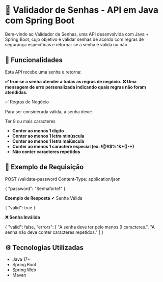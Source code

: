 # 🔐 Validador de Senhas - API em Java com Spring Boot

Bem-vindo ao Validador de Senhas, uma API desenvolvida com Java + Spring Boot, cujo objetivo é validar senhas de acordo com regras de segurança específicas e retornar se a senha é válida ou não.

## 📌 Funcionalidades

Esta API recebe uma senha e retorna:

**✅ true se a senha atender a todas as regras de negócio.**
**❌ Uma mensagem de erro personalizada indicando quais regras não foram atendidas.**

✅ Regras de Negócio

Para ser considerada válida, a senha deve:

Ter 9 ou mais caracteres

- **Conter ao menos 1 dígito**
- **Conter ao menos 1 letra minúscula**
- **Conter ao menos 1 letra maiúscula**
- **Conter ao menos 1 caractere especial (ex: !@#$%^&*()-+)**
- **Não conter caracteres repetidos**

## 🔄 Exemplo de Requisição

POST /validate-password
Content-Type: application/json

{
  "password": "Senhaforte1"
}

**Exemplo de Resposta**
✔ Senha Válida

{
  "valid": true
}

**❌ Senha Inválida**

{
  "valid": false,
  "errors": [
    "A senha deve ter pelo menos 9 caracteres.",
    "A senha não deve conter caracteres repetidos."
  ]
}

## ⚙️ Tecnologias Utilizadas
- Java 17+
- Spring Boot
- Spring Web
- Maven
